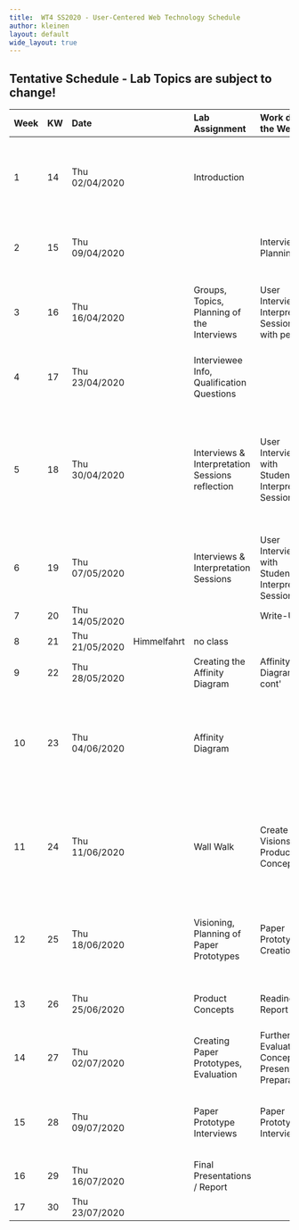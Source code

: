 ```yaml
---
title:  WT4 SS2020 - User-Centered Web Technology Schedule
author: kleinen
layout: default
wide_layout: true
---
```


## Tentative Schedule - Lab Topics are subject to change!


| Week | KW | Date           |             | Lab Assignment                                  | Work during the Week                                   | Milestones   | Reading                                                                                                             |
|:-----|:---|:---------------|:------------|:------------------------------------------------|:-------------------------------------------------------|:-------------|:--------------------------------------------------------------------------------------------------------------------|
| 1    | 14 | Thu 02/04/2020 |             | Introduction                                    |                                                        |              | Chapter 1 - Introduction &  Chapter 2 - User Data Drives Design (27 + 11 P.)                                        |
| 2    | 15 | Thu 09/04/2020 |             |                                                 | Interview Planning                                     |              | Chapter 3 - Principles of Contextual Inquiry (43-80, 37 P.)                                                         |
| 3    | 16 | Thu 16/04/2020 |             | Groups, Topics, Planning of the Interviews      | User Interviews & Interpretation Sessions with peers   |              | Chapter 4 - The Interpretation Session (P81-105, 26P.)                                                              |
| 4    | 17 | Thu 23/04/2020 |             | Interviewee Info, Qualification Questions       |                                                        |              | Rapid Contextual Design Chapter 3 & 4                                                                               |
| 5    | 18 | Thu 30/04/2020 |             | Interviews & Interpretation Sessions reflection | User Interviews with Students, Interpretation Sessions |              | Chapter 5 - From Data to Insight: Contextual Design Models &   Chapter 6 - The Affinity Diagram (P127-146, 19 P.)   |
| 6    | 19 | Thu 07/05/2020 |             | Interviews & Interpretation Sessions            | User Interviews with Students, Interpretation Sessions |              |                                                                                                                     |
| 7    | 20 | Thu 14/05/2020 |             |                                                 | Write-Up                                               |              |                                                                                                                     |
| 8    | 21 | Thu 21/05/2020 | Himmelfahrt | no class                                        |                                                        |              |                                                                                                                     |
| 9    | 22 | Thu 28/05/2020 |             | Creating the Affinity Diagram                   | Affinity Diagram  cont'                                | Report I     |                                                                                                                     |
| 10   | 23 | Thu 04/06/2020 |             | Affinity Diagram                                |                                                        |              | Chapter 10 - The Bridge From Data to Design: The Wall Walk (P. 253-275, 22P) & Chapter 11 Ideation                  |
| 11   | 24 | Thu 11/06/2020 |             | Wall Walk                                       | Create Visions & Product Concepts                      |              | Excerpt from Chapters 7 & 8: Personas, Chapter 9 - Inventing the Next Product Concept (P. 233- 251, 18P. )        , |
| 12   | 25 | Thu 18/06/2020 |             | Visioning, Planning of Paper Prototypes         | Paper Prototypes Creation                              |              | Chapter 17 - Validating the Design (P. 413-441, 28P) (Paper Prototypes!)                                            |
| 13   | 26 | Thu 25/06/2020 |             | Product Concepts                                | Reading, Report                                        |              | Chapter 19 - Project Planning and execution                                                                         |
| 14   | 27 | Thu 02/07/2020 |             | Creating Paper Prototypes,  Evaluation          | Further Evaluation & Concept, Presentation Preparation | Report II    | reread Chapter 11 Ideation for Visioning Session                                                                    |
| 15   | 28 | Thu 09/07/2020 |             | Paper Prototype Interviews                      | Paper Prototype Interviews                             | Presentation | read Chapter 17 - Validating the Design  (Paper Prototypes!)                                                        |
| 16   | 29 | Thu 16/07/2020 |             | Final Presentations  / Report                   |                                                        | Report III   |                                                                                                                     |
| 17   | 30 | Thu 23/07/2020 |             |                                                 |                                                        |              |                                                                                                                     |
